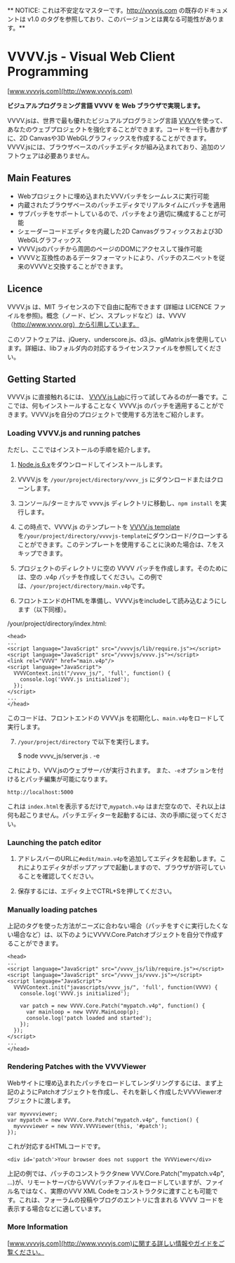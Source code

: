 ** NOTICE: これは不安定なマスターです。http://vvvvjs.com の既存のドキュメントは v1.0 のタグを参照しており、このバージョンとは異なる可能性があります。**

VVVV.js - Visual Web Client Programming
=======================================

[www.vvvvjs.com](http://www.vvvvjs.com)

**ビジュアルプログラミング言語 VVVV を Web ブラウザで実現します。**

VVVV.jsは、世界で最も優れたビジュアルプログラミング言語 [VVVV](http://vvvv.org)を使って、あなたのウェブプロジェクトを強化することができます。コードを一行も書かずに、2D Canvasや3D WebGLグラフィックスを作成することができます。VVVV.jsには、ブラウザベースのパッチエディタが組み込まれており、追加のソフトウェアは必要ありません。

Main Features
-------------

* Webプロジェクトに埋め込まれたVVVパッチをシームレスに実行可能
* 内蔵されたブラウザベースのパッチエディタでリアルタイムにパッチを適用
* サブパッチをサポートしているので、パッチをより適切に構成することが可能
* シェーダーコードエディタを内蔵した2D Canvasグラフィックスおよび3D WebGLグラフィックス
* VVVV.jsのパッチから周囲のページのDOMにアクセスして操作可能
* VVVVと互換性のあるデータフォーマットにより、パッチのスニペットを従来のVVVVと交換することができます。

Licence
-------

VVVV.js は、MIT ライセンスの下で自由に配布できます (詳細は LICENCE ファイルを参照)。概念（ノード、ピン、スプレッドなど）は、VVVV（http://www.vvvv.org）から引用しています。

このソフトウェアは、jQuery、underscore.js、d3.js、glMatrix.jsを使用しています。詳細は、libフォルダ内の対応するライセンスファイルを参照してください。


Getting Started
---------------

VVVV.js に直接触れるには、 [VVVV.js Lab](http://lab.vvvvjs.com)に行って試してみるのが一番です。ここでは、何もインストールすることなく VVVV.js のパッチを適用することができます。VVVV.jsを自分のプロジェクトで使用する方法をご紹介します。


### Loading VVVV.js and running patches

ただし、ここではインストールの手順を紹介します。

1.  [Node.js 6.x](http://nodejs.org)をダウンロードしてインストールします。

2. VVVV.js を `/your/project/directory/vvvv_js` にダウンロードまたはクローンします。

3. コンソール/ターミナルで vvvv.js ディレクトリに移動し、`npm install` を実行します。

4. この時点で、VVVV.js のテンプレートを [VVVV.js template](https://github.com/zauner/vvvv.js-template) を`/your/project/directory/vvvvjs-template`にダウンロード/クローンすることができます。このテンプレートを使用することに決めた場合は、7.をスキップできます。

5. プロジェクトのディレクトリに空の VVVV パッチを作成します。そのためには、空の .v4p パッチを作成してください。この例では、`/your/project/directory/main.v4p`です。

6. フロントエンドのHTMLを準備し、VVVV.jsをincludeして読み込むようにします（以下同様）。

/your/project/directory/index.html:

    <head>
    ...
    <script language="JavaScript" src="/vvvvjs/lib/require.js"></script>
    <script language="JavaScript" src="/vvvvjs/vvvv.js"></script>
    <link rel="VVVV" href="main.v4p"/>
    <script language="JavaScript">
      VVVVContext.init("/vvvv_js/", 'full', function() {
        console.log('VVVV.js initialized');
      });
    </script>
    ...
    </head>

このコードは、フロントエンドの VVVV.js を初期化し、`main.v4p`をロードして実行します。

7.  `/your/project/directory` で以下を実行します。

    $ node vvvv_js/server.js . -e

これにより、VVV.jsのウェブサーバが実行されます。 また、`-e`オプションを付けるとパッチ編集が可能になります。

    http://localhost:5000

これは `index.html`を表示するだけで,`mypatch.v4p` はまだ空なので、それ以上は何も起こりません。パッチエディターを起動するには、次の手順に従ってください。


### Launching the patch editor

1. アドレスバーのURLに`#edit/main.v4p`を追加してエディタを起動します。これによりエディタがポップアップで起動しますので、ブラウザが許可していることを確認してください。

2. 保存するには、エディタ上でCTRL+Sを押してください。

### Manually loading patches

上記の<link>タグを使った方法がニーズに合わない場合（パッチをすぐに実行したくない場合など）は、以下のようにVVVV.Core.Patchオブジェクトを自分で作成することができます。

    <head>
    ...
    <script language="JavaScript" src="/vvvv_js/lib/require.js"></script>
    <script language="JavaScript" src="/vvvv_js/vvvv.js"></script>
    <script language="JavaScript">
      VVVVContext.init("javascripts/vvvv_js/", 'full', function(VVVV) {
        console.log('VVVV.js initialized');

        var patch = new VVVV.Core.Patch("mypatch.v4p", function() {
          var mainloop = new VVVV.MainLoop(p);
          console.log('patch loaded and started');
        });
      });
    </script>
    ...
    </head>

### Rendering Patches with the VVVViewer

Webサイトに埋め込まれたパッチをロードしてレンダリングするには、まず上記のようにPatchオブジェクトを作成し、それを新しく作成したVVVViewerオブジェクトに渡します。

    var myvvvviewer;
    var mypatch = new VVVV.Core.Patch("mypatch.v4p", function() {
      myvvvviewer = new VVVV.VVVViewer(this, '#patch');
    });

これが対応するHTMLコードです。

    <div id='patch'>Your browser does not support the VVVViewer</div>

上記の例では、パッチのコンストラクタnew VVV.Core.Patch("mypatch.v4p", ...)が、リモートサーバからVVVパッチファイルをロードしていますが、ファイル名ではなく、実際のVVV XML Codeをコンストラクタに渡すことも可能です。これは、フォーラムの投稿やブログのエントリに含まれる VVVV コードを表示する場合などに適しています。

### More Information

[www.vvvvjs.com](http://www.vvvvjs.com)に関する詳しい情報やガイドをご覧ください。
